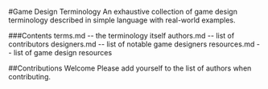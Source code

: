 #Game Design Terminology
An exhaustive collection of game design terminology described in simple language with real-world examples.

###Contents
terms.md -- the terminology itself
authors.md -- list of contributors
designers.md -- list of notable game designers
resources.md -- list of game design resources

##Contributions Welcome
Please add yourself to the list of authors when contributing.
